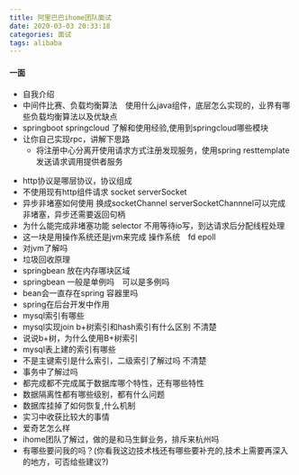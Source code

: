 ```yaml
---
title: 阿里巴巴ihome团队面试
date: 2020-03-03 20:33:18
categories: 面试
tags: alibaba
---
```

#### 一面

- 自我介绍
- 中间件比赛、负载均衡算法　使用什么java组件，底层怎么实现的，业界有哪些负载均衡算法以及优缺点
- springboot springcloud 了解和使用经验,使用到springcloud哪些模块
- 让你自己实现rpc，讲解下思路
    - 将注册中心分离开使用请求方式注册发现服务，使用spring resttemplate发送请求调用提供者服务
<!--more-->
- http协议是哪层协议，协议组成
- 不使用现有http组件请求
    socket serverSocket  
- 异步非堵塞如何使用
    换成socketChannel serverSocketChannnel可以完成非堵塞，异步还需要返回句柄
- 为什么能完成非堵塞功能
    selector 不用等待io写，到达请求后分配线程处理
- 这一块是用操作系统还是jvm来完成
    操作系统　fd epoll
- 对jvm了解吗
- 垃圾回收原理
- springbean 放在内存哪块区域
- springbean 一般是单例吗　可以是多例吗
- bean会一直存在spring 容器里吗
- spring在后台开发中作用
- mysql索引有哪些
- mysql实现join b+树索引和hash索引有什么区别
    不清楚
- 说说b+树，为什么使用B+树索引
- mysql表上建的索引有哪些
- 不是主键索引是什么索引，二级索引了解过吗
    不清楚
- 事务中了解过吗
- 都完成都不完成属于数据库哪个特性，还有哪些特性
- 数据隔离性都有哪些级别，都有什么问题
- 数据库挂掉了如何恢复,什么机制
- 实习中收获比较大的事情
- 爱奇艺怎么样
- ihome团队了解过，做的是和马生鲜业务，排斥来杭州吗
- 有哪些要问我的吗？(你看我这边技术栈还有哪些要补充的,技术上需要再深入的地方，可否给些建议?)